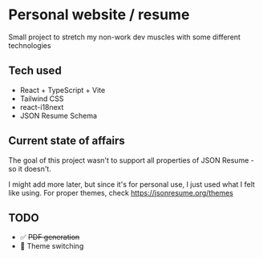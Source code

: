# Personal website / resume 
Small project to stretch my non-work dev muscles with some different technologies

## Tech used
 - React + TypeScript + Vite
 - Tailwind CSS 
 - react-i18next 
 - JSON Resume Schema 

## Current state of affairs 
The goal of this project wasn't to support all properties of JSON Resume - so it doesn't.

I might add more later, but since it's for personal use, I just used what I felt like using. For proper themes, check https://jsonresume.org/themes

## TODO 
- ✅ ~~PDF generation~~ 
- 🔳 Theme switching
